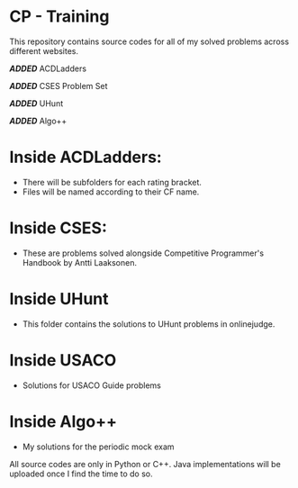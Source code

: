 # CP - Training
This repository contains source codes for all of my solved problems across different websites.

***ADDED*** ACDLadders

***ADDED*** CSES Problem Set

***ADDED*** UHunt

***ADDED*** Algo++

# Inside ACDLadders:
- There will be subfolders for each rating bracket.
- Files will be named according to their CF name.

# Inside CSES:
- These are problems solved alongside Competitive Programmer's Handbook by Antti Laaksonen.

# Inside UHunt
- This folder contains the solutions to UHunt problems in onlinejudge.

# Inside USACO
- Solutions for USACO Guide problems

# Inside Algo++
- My solutions for the periodic mock exam

All source codes are only in Python or C++. Java implementations will be uploaded once I find the time to do so.
